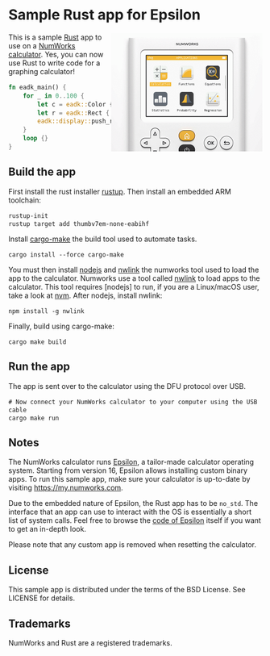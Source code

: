 # Sample Rust app for Epsilon

<img src="/doc/screenshots.gif?raw=true" alt="Sample Rust app for the NumWorks graphing calculator" width="300" align="right">

This is a sample [Rust](https://www.rust-lang.org) app to use on a [NumWorks calculator](https://www.numworks.com). Yes, you can now use Rust to write code for a graphing calculator!

```rust
fn eadk_main() {
    for _ in 0..100 {
        let c = eadk::Color { rgb565: random_u16() };
        let r = eadk::Rect { x: random_coordinate(), y: random_coordinate(), width: random_coordinate(), height: random_coordinate() };
        eadk::display::push_rect_uniform(r, c);
    }
    loop {}
}
```

## Build the app

First install the rust installer [rustup](https://rustup.rs/).
Then install an embedded ARM toolchain:
```shell
rustup-init
rustup target add thumbv7em-none-eabihf
```

Install [cargo-make](https://sagiegurari.github.io/cargo-make/) the build tool used to automate tasks.
```shell
cargo install --force cargo-make  
```

You must then install [nodejs](https://nodejs.org/en/) and [nwlink](https://www.npmjs.com/package/nwlink) the numworks tool used to load the app to the calculator.
Numworks use a tool called [nwlink](https://www.npmjs.com/package/nwlink) to load apps to the calculator.
This tool requires [nodejs] to run, if you are a Linux/macOS user, take a look at [nvm](https://github.com/nvm-sh/nvm).
After nodejs, install nwlink:
```shell
npm install -g nwlink
```

Finally, build using cargo-make:
```shell
cargo make build
```


## Run the app

The app is sent over to the calculator using the DFU protocol over USB.

```shell
# Now connect your NumWorks calculator to your computer using the USB cable
cargo make run
```

## Notes

The NumWorks calculator runs [Epsilon](http://github.com/numworks/epsilon), a tailor-made calculator operating system. Starting from version 16, Epsilon allows installing custom binary apps. To run this sample app, make sure your calculator is up-to-date by visiting https://my.numworks.com.

Due to the embedded nature of Epsilon, the Rust app has to be `no_std`. The interface that an app can use to interact with the OS is essentially a short list of system calls. Feel free to browse the [code of Epsilon](http://github.com/numworks/epsilon) itself if you want to get an in-depth look.

Please note that any custom app is removed when resetting the calculator.

## License

This sample app is distributed under the terms of the BSD License. See LICENSE for details.

## Trademarks

NumWorks and Rust are a registered trademarks.
